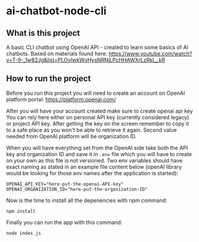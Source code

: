 # ai-chatbot-node-cli

## What is this project

A basic CLI chatbot using OpenAI API - created to learn some basics of AI chatbots.
Based on materials found here: https://www.youtube.com/watch?v=T-9-_1w82Jg&list=PLOvIwkWvHysNRNjLPcHHAWXrLzRkl__kR

## How to run the project

Before you run this project you will need to create an account on OpenAI platform portal:
https://platform.openai.com/

After you will have your account created make sure to create openai api key
You can rely here either on personal API key (currently considered legacy) or project API key.
After getting the key on the screen remember to copy it to a safe place as you won't be able to retrieve it again.
Second value needed from OpenAI platform will be organization ID.

When you will have everything set from the OpenAI side take both the API key and organization ID and save it in `.env` file which you will have to create on your own as this file is not versioned. Two env variables should have exact naming as stated in an example file content below (openAI library would be looking for those env names after the application is started):
```
OPENAI_API_KEY="here-put-the-openai-API-key"
OPENAI_ORGANIZATION_ID="here-put-the-organization-ID"
```


Now is the time to install all the depenencies with npm command:
```
npm install
```

Finally you can run the app with this command:
```
node index.js
```
